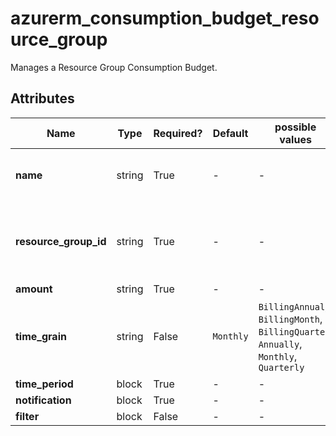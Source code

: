 # azurerm_consumption_budget_resource_group

Manages a Resource Group Consumption Budget.

## Attributes

| Name | Type | Required? | Default  | possible values | Description |
| ---- | ---- | --------- | -------- | ----------- | ----------- |
| **name** | string | True | -  |  -  | The name which should be used for this Resource Group Consumption Budget. Changing this forces a new Resource Group Consumption Budget to be created. | 
| **resource_group_id** | string | True | -  |  -  | The ID of the Resource Group to create the consumption budget for in the form of /subscriptions/00000000-0000-0000-0000-000000000000/resourceGroups/resourceGroup1. Changing this forces a new Resource Group Consumption Budget to be created. | 
| **amount** | string | True | -  |  -  | The total amount of cost to track with the budget. | 
| **time_grain** | string | False | `Monthly`  |  `BillingAnnual`, `BillingMonth`, `BillingQuarter`, `Annually`, `Monthly`, `Quarterly`  | The time covered by a budget. Tracking of the amount will be reset based on the time grain. Must be one of `BillingAnnual`, `BillingMonth`, `BillingQuarter`, `Annually`, `Monthly` and `Quarterly`. Defaults to `Monthly`. Changing this forces a new resource to be created. | 
| **time_period** | block | True | -  |  -  | A `time_period` block. | 
| **notification** | block | True | -  |  -  | One or more `notification` blocks. | 
| **filter** | block | False | -  |  -  | A `filter` block. | 

